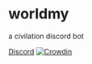 # worldmy
a civilation discord bot

[Discord](https://discord.gg/gx3vmwFf6S)
[![Crowdin](https://badges.crowdin.net/worldmy/localized.svg)](https://crowdin.com/project/worldmy)
